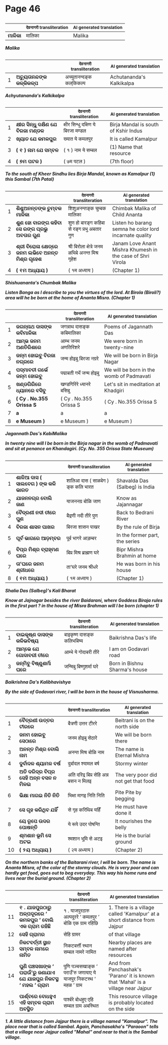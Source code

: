# Page 46
## 
| | <sub>देवनागरी transliteration</sub> | <sub>AI generated translation</sub> |
| --- | --- | ---|
| **ମାଳିକା** | मालिका | Malika | <!-- Block 7 -->
<!-- Section [7],  -->
<!-- Placeholder for translation. Place text between the underscores(_) and with no leading or trailing spaces. -->
**_Malika_**


## 
| | | <sub>देवनागरी transliteration</sub> | <sub>AI generated translation</sub> |
| --- | --- | --- | ---|
| 1 | **ଅଚ୍ୟୁତାନନ୍ଦଙ୍କ କଳ୍‌କିକଳ୍ପ** | अच्युतानन्दङ्क कल्‌किकल्प | Achutananda&#39;s Kalkikalpa | <!-- Block 1 -->
<!-- Section [1],  -->
<!-- Placeholder for translation. Place text between the underscores(_) and with no leading or trailing spaces. -->
**_Achyutananda's Kalkikalpa_**


## 
| | | <sub>देवनागरी transliteration</sub> | <sub>AI generated translation</sub> |
| --- | --- | --- | ---|
| 1 | **କ୍ଷୀର ସିନ୍ଧୁ ଦକ୍ଷିଣ ଯେ ବିରଜା ମଣ୍ଡଳ** | क्षीर सिन्धु दक्षिण ये बिरजा मण्डल | Birja Mandal is south of Kshir Indus | <!-- Block 2 -->
| 2 | **ଖ୍ୟାତ ଯେ କମଳପୁର** | ख्यात ये कमलपुर | It is called Kamalpur | <!-- Block 2 -->
| 3 | **( ୧ ) ନାମ ଯେ ସମ୍ବଳ** | ( १ ) नाम ये सम्बल | (1) Name that resource | <!-- Block 8 -->
| 4 | **( ୭ମ ପଟଳ )** | ( ७म पटल ) | (7th floor) | <!-- Block 8 -->
<!-- Section [2],  -->
<!-- Section [8],  -->
<!-- Placeholder for translation. Place text between the underscores(_) and with no leading or trailing spaces. -->
**_To the south of Kheer Sindhu lies Birja Mandal, known as Kamalpur (1) this Sambal (7th Patal)_**


## 
| | | <sub>देवनागरी transliteration</sub> | <sub>AI generated translation</sub> |
| --- | --- | --- | ---|
| 1 | **ଶିଶୁଅନନ୍ତଙ୍କ ଚୁମ୍ବକ ମାଳିକା** | शिशुअनन्तङ्क चुम्बक मालिका | Chimbak Malika of Child Ananta | <!-- Block 3 -->
| 2 | **ଶୁଣ ହୋ ବାରଙ୍ଗ କହିବା ସେ ରଙ୍ଗ ପ୍ରଭୁ ଅବତାର ଗୁଣ** | शुण हो बारङ्ग कहिबा से रङ्ग प्रभु अबतार गुण | Listen ho barang semna he color lord incarnate quality | <!-- Block 4 -->
| 3 | **ଶ୍ରୀ ବିରୋଳା କ୍ଷେତ୍ରେ ଜନମ ଲଭିବେ ଅନନ୍ତ ମିଶ୍ର ଗୃହେଶ** | श्री बिरोला क्षेत्रे जनम ळभिबे अनन्त मिश्र गृहेश | Janam Love Anant Mishra Khumesh in the case of Shri Virola | <!-- Block 4 -->
| 4 | **( ୧ମ ଅଧ୍ୟାୟ )** | ( १म अध्याय ) | (Chapter 1) | <!-- Block 4 -->
<!-- Section [3],  -->
<!-- Section [4],  -->
<!-- Placeholder for translation. Place text between the underscores(_) and with no leading or trailing spaces. -->
**_Shishuananta's Chumbak Malika_**

**_Listen Banga as I describe to you the virtues of the lord. At Birola (Biroli?) area will he be born at the home of Ananta Misra. (Chapter 1)_** 

## 
| | | <sub>देवनागरी transliteration</sub> | <sub>AI generated translation</sub> |
| --- | --- | --- | ---|
| 1 | **ଜଗନ୍ନାଥ ଦାସଙ୍କ କବିମାଳିକା** | जगन्नाथ दासङ्क कबिमालिका | Poems of Jagannath Das | <!-- Block 5 -->
| 2 | **ଆମ୍ଭ ଜନମ ଅଣତିରିଶରେ** | आम्भ जनम अणतिरिशरे | We were born in twenty-nine | <!-- Block 6 -->
| 3 | **ଜନ୍ମ ହୋଇବୁ ବିରଜା ନଗ୍ରରେ** | जन्म होइबु बिरजा नग्ररे | We will be born in Birja Nagar | <!-- Block 12 -->
| 4 | **ପଦ୍ମାବତୀ ଗର୍ଭେ ଜନ୍ମ ହୋଇବୁ** | पद्माबती गर्भे जन्म होइबु | We will be born in the womb of Padmavati | <!-- Block 6 -->
| 5 | **ଖଣ୍ଡଗିରିରେ ଧ୍ୟାନରେ ବସିବୁ** | खण्डगिरिरे ध्यानरे बसिबु | Let&#39;s sit in meditation at Khadgiri | <!-- Block 12 -->
| 6 | **( Cy . No.355 Orissa S** | ( Cy . No.355 Orissa S | ( Cy . No.355 Orissa S | <!-- Block 13 -->
| 7 | **a** | a | a | <!-- Block 13 -->
| 8 | **e Museum )** | e Museum ) | e Museum ) | <!-- Block 13 -->
<!-- Section [5],  -->
<!-- Section [6], [12],  -->
<!-- Section [13],  -->
<!-- Placeholder for translation. Place text between the underscores(_) and with no leading or trailing spaces. -->
**_Jagannath Das's KabiMalika_**

**_In twenty nine will I be born in the Birja nagar in the womb of Padmavati and sit at penance on Khandagiri. (Cy. No. 355 Orissa State Museum)_**


## 
| | | <sub>देवनागरी transliteration</sub> | <sub>AI generated translation</sub> |
| --- | --- | --- | ---|
| 1 | **ଶାଳିଆ ଦାସ ( ସାଲବେଗ ) ଙ୍କ କଳି ଭାରତ** | शालिआ दास ( साळबेग ) ङ्क कलि भारत | Shavalda Das (Salbeg) is India | <!-- Block 11 -->
| 2 | **ଯାଜନନଗ୍ର ବୋଲି ଜାଣ** | याजननग्र बोळि जाण | Know as Jajannagar | <!-- Block 10 -->
| 3 | **ବୈଦ୍ରଣୀ ନଦୀ ତୀରେ ପୁଣ** | बैद्रणी नदी तीरे पुण | Back to Bedrani River | <!-- Block 14 -->
| 4 | **ବିରଜା ଶାସନ ପାଖର** | बिरजा शासन पाखर | By the rule of Birja | <!-- Block 10 -->
| 5 | **ପୂର୍ବ ଭାଗରେ ଆଡ଼ମ୍ବର** | पूर्ब भागरे आड़म्बर | In the former part, the series | <!-- Block 14 -->
| 6 | **ବିପ୍ର ମିଶ୍ର ବ୍ରାହ୍ମଣ ଘରେ** | बिप्र मिश्र ब्राह्मण घरे | Bipr Mishra Brahmin at home | <!-- Block 10 -->
| 7 | **ତା’ଘରେ ଜନମ ଶ୍ରୀଧରେ** | ता’घरे जनम श्रीधरे | He was born in his house | <!-- Block 14 -->
| 8 | **( ୧ମ ଅଧ୍ୟାୟ )** | ( १म अध्याय ) | (Chapter 1) | <!-- Block 14 -->
<!-- Section [11],  -->
<!-- Section [10], [14],  -->
<!-- Placeholder for translation. Place text between the underscores(_) and with no leading or trailing spaces. -->
**_Shalia Das (Salbeg)'s Kali Bharat_**

**_Know at Jajnagar besides the river Baidarani, where Goddess Biraja rules in the first part ? in the house of Misra Brahman will I be born (chapter 1)_**


## 
| | | <sub>देवनागरी transliteration</sub> | <sub>AI generated translation</sub> |
| --- | --- | --- | ---|
| 1 | **ବାଇକୃଷ୍ଣ ଦାସଙ୍କ କଳିଭବିଷ୍ୟ** | बाइकृष्ण दासङ्क कलिभबिष्य | Baikrishna Das&#39;s life | <!-- Block 9 -->
| 2 | **ଆମ୍ଭେ ଯେ ଗୋଦାବରୀ ତୀରେ** | आम्भे ये गोदाबरी तीरे | I am on Godavari road | <!-- Block 15 -->
| 3 | **ଜନ୍ମିବୁ ବିଷ୍ଣୁଶର୍ମା ଘରେ** | जन्मिबु बिष्णुशर्मा घरे | Born in Bishnu Sharma&#39;s house | <!-- Block 15 -->
<!-- Section [9],  -->
<!-- Section [15],  -->
<!-- Placeholder for translation. Place text between the underscores(_) and with no leading or trailing spaces. -->
**_Baikrishna Da's Kalibhavishya_**

**_By the side of Godavari river, I will be born in the house of Visnusharma._**


## 
| | | <sub>देवनागरी transliteration</sub> | <sub>AI generated translation</sub> |
| --- | --- | --- | ---|
| 1 | **ବୈତ୍ରଣୀ ଉତ୍ତର ଟୀରରେ** | बैत्रणी उत्तर टीररे | Beitrani is on the north side | <!-- Block 16 -->
| 2 | **ଜନମ ହୋଇବୁ ସେଠାରେ** | जनम होइबु सेठारे | We will be born there | <!-- Block 16 -->
| 3 | **ଅନନ୍ତ ମିଶ୍ର ବୋଲି ନାମ** | अनन्त मिश्र बोळि नाम | The name is Eternal Mishra | <!-- Block 16 -->
| 4 | **ଦୁର୍ବାଦଳ ଶ୍ୟାମଳ ବର୍ଷ** | दुर्बादल श्यामल बर्ष | Stormy winter | <!-- Block 16 -->
| 5 | **ଅତି ଦରିଦ୍ର ବିପ୍ର ସେହି ଅନ୍ନ ବସନ ନ ମିଳଇ** | अति दरिद्र बिप्र सेहि अन्न बसन न मिलइ | The very poor did not get that food | <!-- Block 16 -->
| 6 | **ଭିକ୍ଷା ମାଗଇ ନିତି ନିତି** | भिक्षा मागइ निति निति | Pite Pite by begging | <!-- Block 16 -->
| 7 | **ସେ ଗୃହ କରିଥିବ ଯହିଁ** | से गृह करिथिब यहिँ | He must have done it | <!-- Block 16 -->
| 8 | **ୟେ ରୂପେ ଉଦର ପୋଷନ୍ତି** | ये रूपे उदर पोषन्ति | It nourishes the belly | <!-- Block 17 -->
| 9 | **ଶ୍ମଶାନ ଭୂମି ସେ ଅଟଇ** | श्मशान भूमि से अटइ | He is the burial ground | <!-- Block 17 -->
| 10 | **( ୨ୟ ଅଧ୍ୟାୟ )** | ( २य अध्याय ) | (Chapter 2) | <!-- Block 17 -->
<!-- Section [16], [17],  -->
<!-- Placeholder for translation. Place text between the underscores(_) and with no leading or trailing spaces. -->
**_On the northern banks of the Baitarani river, I will be born. The name is Ananta Misra, of the color of the stormy clouds. He is very poor and can hardly get food, goes out to beg everyday. This way his home runs and lives near the burial ground. (Chapter 2)_**



## 
| | | <sub>देवनागरी transliteration</sub> | <sub>AI generated translation</sub> |
| --- | --- | --- | ---|
| 11 | **୧ . ଯାଜପୁରଠାରୁ ଅଳ୍ପଦୂରରେ ‘ କମଳପୁର ’ ବୋଲି ଏକ ଗ୍ରାମ ରହିଛି** | १ . याजपुरठारु अल्पदूररे ‘ कमलपुर ’ बोळि एक ग्राम रहिछि | 1. There is a village called &#39;Kamalpur&#39; at a short distance from Jajpur | <!-- Block 18 -->
| 12 | **ସେହି ଗ୍ରାମର** | सेहि ग्रामर | of that village | <!-- Block 18 -->
| 13 | **ନିକଟବର୍ତ୍ତୀ ସ୍ଥାନ ସମ୍ବଳ ନାମରେ ନାମିତ** | निकटबर्त्ती स्थान सम्बल नामरे नामित | Nearby places are named after resources | <!-- Block 18 -->
| 14 | **ପୁଣି ପଞ୍ଚସଖାଙ୍କ ‘ ପରାଉଁ’ରୁ ଜଣାଯାଏ ଯେ ଯାଜପୁର ନିକଟସ୍ଥ ‘ ମହଲ ’ ଗ୍ରାମ** | पुणि पञ्चसखाङ्क ‘ पराउँ’रु जणायाए ये याजपुर निकटस्थ ‘ महळ ’ ग्राम | And from Panchashak&#39;s &#39;Parano&#39; it is known that &#39;Mahal&#39; is a village near Jajpur | <!-- Block 19 -->
| 15 | **ପାର୍ଶ୍ବରେ ବୋଧହୁଏ ଏହି ସମ୍ବଳ ଗ୍ରାମ ଅବସ୍ଥିତ** | पार्श्बरे बोधहुए एहि सम्बल ग्राम अबस्थित | This resource village is probably located on the side | <!-- Block 19 -->
<!-- Section [18],  -->
<!-- Section [19],  -->
<!-- Placeholder for translation. Place text between the underscores(_) and with no leading or trailing spaces. -->
**_1. A little distance from Jajpur there is a village named "Kamalpur". The place near that is called Sambal. Again, Panchasakha's "Paraoon" tells that a village near Jajpur called "Mahal" and near to that is the Sambal village._**
